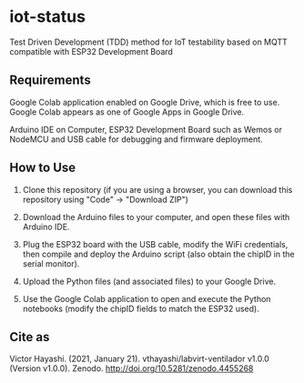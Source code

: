 # iot-status
Test Driven Development (TDD) method for IoT testability based on MQTT compatible with ESP32 Development Board

## Requirements

Google Colab application enabled on Google Drive, which is free to use.
Google Colab appears as one of Google Apps in Google Drive.

Arduino IDE on Computer, ESP32 Development Board such as Wemos or NodeMCU and USB cable for debugging and firmware deployment.

## How to Use

1. Clone this repository (if you are using a browser, you can download this repository using "Code" -> "Download ZIP")

2. Download the Arduino files to your computer, and open these files with Arduino IDE.

3. Plug the ESP32 board with the USB cable, modify the WiFi credentials, then compile and deploy the Arduino script (also obtain the chipID in the serial monitor).

4. Upload the Python files (and associated files) to your Google Drive.

5. Use the Google Colab application to open and execute the Python notebooks (modify the chipID fields to match the ESP32 used).

## Cite as

Victor Hayashi. (2021, January 21). vthayashi/labvirt-ventilador v1.0.0 (Version v1.0.0). Zenodo. http://doi.org/10.5281/zenodo.4455268
